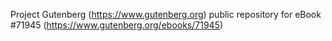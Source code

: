 Project Gutenberg (https://www.gutenberg.org) public repository
for eBook #71945 (https://www.gutenberg.org/ebooks/71945)
